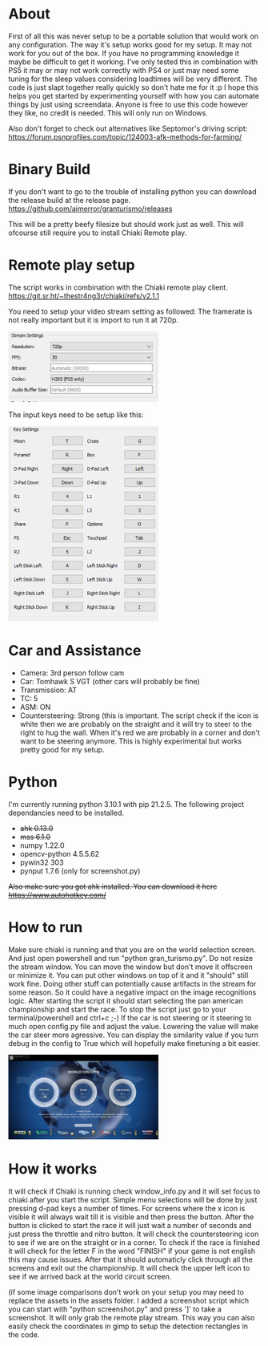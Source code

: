 # About
First of all this was never setup to be a portable solution that would work on any configuration. The way it's setup works good for my setup. It may not work for you out of the box. If you have no programming knowledge it maybe be difficult to get it working. I've only tested this in combination with PS5 it may or may not work correctly with PS4 or just may need some tuning for the sleep values considering loadtimes will be very different. The code is just slapt together really quickly so don't hate me for it :p I hope this helps you get started by experimenting yourself with how you can automate things by just using screendata. Anyone is free to use this code however they like, no credit is needed. This will only run on Windows.

Also don't forget to check out alternatives like Septomor's driving script:
https://forum.psnprofiles.com/topic/124003-afk-methods-for-farming/

# Binary Build
If you don't want to go to the trouble of installing python you can download the release build at the release page. https://github.com/aimerror/granturismo/releases

This will be a pretty beefy filesize but should work just as well. This will ofcourse still require you to install Chiaki Remote play.

# Remote play setup
The script works in combination with the Chiaki remote play client.
https://git.sr.ht/~thestr4ng3r/chiaki/refs/v2.1.1

You need to setup your video stream setting as followed:
The framerate is not really important but it is import to run it at 720p.

<img src="images/chiaki_stream_settings.png" width="300">

The input keys need to be setup like this:

<img src="images/chiaki_input_settings.png" width="300">

# Car and Assistance
* Camera: 3rd person follow cam
* Car: Tomhawk S VGT (other cars will probably be fine)
* Transmission: AT
* TC: 5
* ASM: ON
* Countersteering: Strong (this is important. The script check if the icon is white then we are probably on the straight and it will try to steer to the right to hug the wall. When it's red we are probably in a corner and don't want to be steering anymore. This is highly experimental but works pretty good for my setup.

# Python
I'm currently running python 3.10.1 with pip 21.2.5. The following project dependancies need to be installed.
* ~~ahk                0.13.0~~
* ~~mss                6.1.0~~
* numpy              1.22.0
* opencv-python      4.5.5.62
* pywin32            303
* pynput             1.7.6 (only for screenshot.py)

~~Also make sure you got ahk installed. You can download it here https://www.autohotkey.com/~~

# How to run
Make sure chiaki is running and that you are on the world selection screen. And just open powershell and run "python gran_turismo.py".
Do not resize the stream window. You can move the window but don't move it offscreen or minimize it. 
You can put other windows on top of it and it "should" still work fine. Doing other stuff can potentially cause artifacts in the stream for
some reason. So it could have a negative impact on the image recognitions logic.
After starting the script it should start selecting the pan american championship and start the race. To stop the script just go to your terminal/powershell and ctrl+c ;-)
If the car is not steering or it steering to much open config.py file and adjust the value. Lowering the value will make the car steer more agressive.
You can display the similarity value if you turn debug in the config to True which will hopefully make finetuning a bit easier.

<img src="images/world_screen.png" width="300">

# How it works
It will check if Chiaki is running check window_info.py and it will set focus to chiaki after you start the script.
Simple menu selections will be done by just pressing d-pad keys a number of times.
For screens where the x icon is visible it will always wait till it is visible and then press the button. 
After the button is clicked to start the race it will just wait a number of seconds and just press the throttle and nitro button.
It will check the countersteering icon to see if we are on the straight or in a corner.
To check if the race is finished it will check for the letter F in the word "FINISH" if your game is not english this may cause issues.
After that it should automaticly click through all the screens and exit out the championship.
It will check the upper left icon to see if we arrived back at the world circuit screen.

(if some image comparisons don't work on your setup you may need to replace the assets in the assets folder. I added a screenshot script which you
can start with "python screenshot.py" and press ']' to take a screenshot. It will only grab the remote play stream. This way you can also easily check the coordinates in gimp to setup the detection rectangles in the code.
